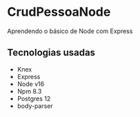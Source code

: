# CrudPessoaNode
Aprendendo o básico de Node com Express
## Tecnologias usadas
- Knex
- Express
- Node v16
- Npm 8.3
- Postgres 12
- body-parser

